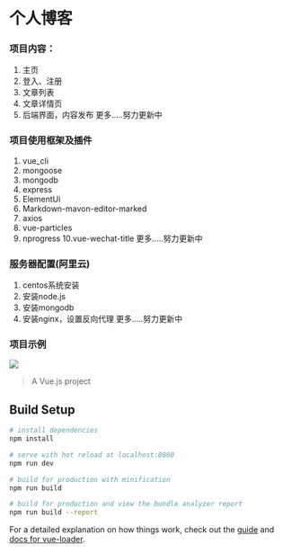 # 个人博客

### 项目内容：

1. 主页
2. 登入、注册
3. 文章列表
4. 文章详情页
5. 后端界面，内容发布
更多.....努力更新中

### 项目使用框架及插件
1. vue_cli
2. mongoose
3. mongodb
4. express
5. ElementUi
6. Markdown-mavon-editor-marked
7. axios
8. vue-particles
9. nprogress
10.vue-wechat-title
更多.....努力更新中

### 服务器配置(阿里云)
1. centos系统安装
2. 安装node.js
3. 安装mongodb
4. 安装nginx，设置反向代理
更多.....努力更新中

### 项目示例
![](https://github.com/Chencb1991/Home/blob/master/static/1.gif)


> A Vue.js project

## Build Setup

``` bash
# install dependencies
npm install

# serve with hot reload at localhost:8080
npm run dev

# build for production with minification
npm run build

# build for production and view the bundle analyzer report
npm run build --report
```

For a detailed explanation on how things work, check out the [guide](http://vuejs-templates.github.io/webpack/) and [docs for vue-loader](http://vuejs.github.io/vue-loader).
